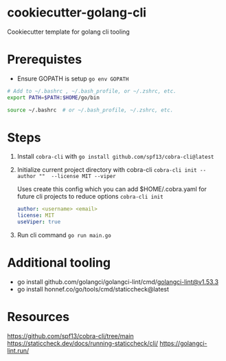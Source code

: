 # cookiecutter-golang-cli
Cookiecutter template for golang cli tooling


# Prerequistes

- Ensure GOPATH is setup `go env GOPATH`
```bash
# Add to ~/.bashrc , ~/.bash_profile, or ~/.zshrc, etc.
export PATH=$PATH:$HOME/go/bin

source ~/.bashrc  # or ~/.bash_profile, ~/.zshrc, etc.
```


# Steps


1. Install `cobra-cli` with `go install github.com/spf13/cobra-cli@latest`

2. Initialize current project directory with cobra-cli `cobra-cli init --author ""  --license MIT --viper`

    Uses create this config which you can add $HOME/.cobra.yaml for future cli projects to reduce options `cobra-cli init`
    ```yaml
    author: <username> <email>
    license: MIT
    useViper: true
    ```

1. Run cli command `go run main.go`



# Additional tooling

- go install github.com/golangci/golangci-lint/cmd/golangci-lint@v1.53.3
- go install honnef.co/go/tools/cmd/staticcheck@latest


# Resources
https://github.com/spf13/cobra-cli/tree/main
https://staticcheck.dev/docs/running-staticcheck/cli/
https://golangci-lint.run/